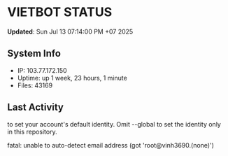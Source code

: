 # VIETBOT STATUS
**Updated**: Sun Jul 13 07:14:00 PM +07 2025

## System Info
- IP: 103.77.172.150
- Uptime: up 1 week, 23 hours, 1 minute
- Files: 43169

## Last Activity

to set your account's default identity.
Omit --global to set the identity only in this repository.

fatal: unable to auto-detect email address (got 'root@vinh3690.(none)')
